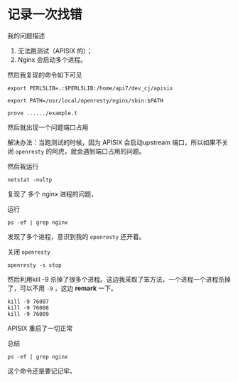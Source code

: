 # 记录一次找错

我的问题描述

1. 无法跑测试（APISIX 的）；
2. Nginx 会启动多个进程。

然后我复现的命令如下可见

```shell
export PERL5LIB=.:$PERL5LIB:/home/api7/dev_cj/apisix

export PATH=/usr/local/openresty/nginx/sbin:$PATH

prove ....../example.t
```

然后就出现一个问题端口占用

解决办法：当跑测试的时候，因为 APISIX 会启动upstream 端口，所以如果不关闭 `openresty` 的阿虎，就会遇到端口占用的问题。

然后我运行

```shell
netstat -nultp
```

复现了 多个 nginx 进程的问题，

运行

```shell
ps -ef | grep nginx
```

发现了多个进程，意识到我的 `openresty` 还开着。

关闭 `openresty` 

```shell
openresty -s stop
```

然后利用kill -9 杀掉了很多个进程。这边我采取了笨方法，一个进程一个进程杀掉了，可以不用 `-9` ，这边 **remark** 一下。

```shell
kill -9 76007
kill -9 76008
kill -9 76009
```

APISIX 重启了一切正常



总结

```shell
ps -ef | grep nginx
```

这个命令还是要记记牢。

